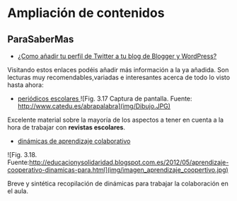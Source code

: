 # Ampliación de contenidos

## ParaSaberMas

* [¿Como añadir tu perfil de Twitter a tu blog de Blogger y WordPress?](https://lnarueda.wordpress.com/2013/10/07/como-anadir-tu-perfil-de-twitter-a-tu-blog-de-blogger-y-wordpress-actualizado/) 

Visitando estos enlaces podéis añadir más información a la ya añadida. Son lecturas muy recomendables,variadas e interesantes acerca de todo lo visto hasta ahora:

* [periódicos escolares ](http://abrapalabra.catedu.es/periodicos-escolares/)
  ![Fig. 3.17 Captura de pantalla. Fuente: http://www.catedu.es/abrapalabra](img/Dibujo.JPG) 

Excelente material sobre la mayoría de los aspectos a tener en cuenta a la hora de trabajar con **revistas escolares**.

* [dinámicas de aprendizaje colaborativo](http://auladeideas.com/blog/tipo/dinamica_grupo/)

![Fig. 3.18. Fuente:http://educacionysolidaridad.blogspot.com.es/2012/05/aprendizaje-cooperativo-dinamicas-para.html](img/imagen_aprendizaje_coopertivo.jpg)

Breve y sintética recopilación de dinámicas para trabajar la colaboración en el aula.

